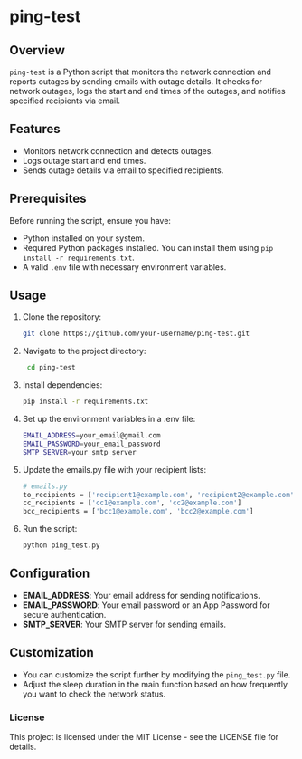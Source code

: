 # ping-test

## Overview

`ping-test` is a Python script that monitors the network connection and reports outages by sending emails with outage details. It checks for network outages, logs the start and end times of the outages, and notifies specified recipients via email.

## Features

- Monitors network connection and detects outages.
- Logs outage start and end times.
- Sends outage details via email to specified recipients.

## Prerequisites

Before running the script, ensure you have:

- Python installed on your system.
- Required Python packages installed. You can install them using `pip install -r requirements.txt`.
- A valid `.env` file with necessary environment variables.

## Usage

1. Clone the repository:

   ```bash
   git clone https://github.com/your-username/ping-test.git
2. Navigate to the project directory:

   ```bash
    cd ping-test
3. Install dependencies:

    ```bash
    pip install -r requirements.txt
4. Set up the environment variables in a .env file:
    ```bash
    EMAIL_ADDRESS=your_email@gmail.com
    EMAIL_PASSWORD=your_email_password
    SMTP_SERVER=your_smtp_server
5. Update the emails.py file with your recipient lists:

    ```bash
    # emails.py
    to_recipients = ['recipient1@example.com', 'recipient2@example.com']
    cc_recipients = ['cc1@example.com', 'cc2@example.com']
    bcc_recipients = ['bcc1@example.com', 'bcc2@example.com']
6. Run the script:

    ```bash
    python ping_test.py

## Configuration
- **EMAIL_ADDRESS**: Your email address for sending notifications.
- **EMAIL_PASSWORD**: Your email password or an App Password for secure authentication.
- **SMTP_SERVER**: Your SMTP server for sending emails.

## Customization
- You can customize the script further by modifying the `ping_test.py` file.
- Adjust the sleep duration in the main function based on how frequently you want to check the network status.

### License
This project is licensed under the MIT License - see the LICENSE file for details.
